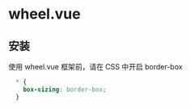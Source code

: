 # wheel.vue

## 安装
使用 wheel.vue 框架前，请在 CSS 中开启 border-box

``` css
  * {
    box-sizing: border-box;
  }
```